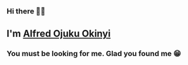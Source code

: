 ### Hi there 👊🏿

## I'm [Alfred Ojuku Okinyi](https://alfred-ojuku.github.io/)
### You must be looking for me. Glad you found me 😁
<!--
**alfred-ojuku/alfred-ojuku** is a ✨ _special_ ✨ repository because its `README.md` (this file) appears on your GitHub profile.

Here are some ideas to get you started:

- 🔭 I’m currently working on ...
- 🌱 I’m currently learning ...
- 👯 I’m looking to collaborate on ...
- 🤔 I’m looking for help with ...
- 💬 Ask me about ...
- 📫 How to reach me: ...
- 😄 Pronouns: ...
- ⚡ Fun fact: ...
-->

